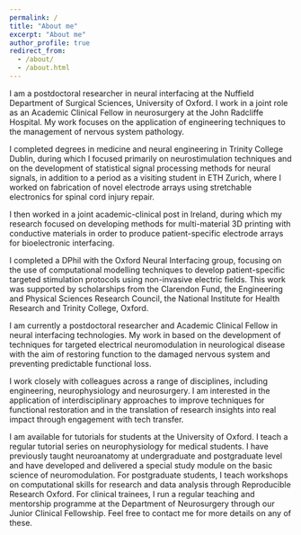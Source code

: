 ```yaml
---
permalink: /
title: "About me"
excerpt: "About me"
author_profile: true
redirect_from: 
  - /about/
  - /about.html
---
```


I am a postdoctoral researcher in neural interfacing at the Nuffield Department of Surgical Sciences, University of Oxford. I work in a joint role as an Academic Clinical Fellow in neurosurgery at the John Radcliffe Hospital. My work focuses on the application of engineering techniques to the management of nervous system pathology.

I completed degrees in medicine and neural engineering in Trinity College Dublin, during which I focused primarily on neurostimulation techniques and on the development of statistical signal processing methods for neural signals, in addition to a period as a visiting student in ETH Zurich, where I worked on fabrication of novel electrode arrays using stretchable electronics for spinal cord injury repair.

I then worked in a joint academic-clinical post in Ireland, during which my research focused on developing methods for multi-material 3D printing with conductive materials in order to produce patient-specific electrode arrays for bioelectronic interfacing.

I completed a DPhil with the Oxford Neural Interfacing group, focusing on the use of computational modelling techniques to develop patient-specific targeted stimulation protocols using non-invasive electric fields. This work was supported by scholarships from the Clarendon Fund, the Engineering and Physical Sciences Research Council, the National Institute for Health Research and Trinity College, Oxford.

I am currently a postdoctoral researcher and Academic Clinical Fellow in neural interfacing technologies. My work in based on the development of techniques for targeted electrical neuromodulation in neurological disease with the aim of restoring function to the damaged nervous system and preventing predictable functional loss. 

I work closely with colleagues across a range of disciplines, including engineering, neurophysiology and neurosurgery. I am interested in the application of interdisciplinary approaches to improve techniques for functional restoration and in the translation of research insights into real impact through engagement with tech transfer.

I am available for tutorials for students at the University of Oxford. I teach a regular tutorial series on neurophysiology for medical students. I have previously taught neuroanatomy at undergraduate and postgraduate level and have developed and delivered a special study module on the basic science of neuromodulation. For postgraduate students, I teach workshops on computational skills for research and data analysis through Reproducible Research Oxford. For clinical trainees, I run a regular teaching and mentorship programme at the Department of Neurosurgery through our Junior Clinical Fellowship. Feel free to contact me for more details on any of these.
